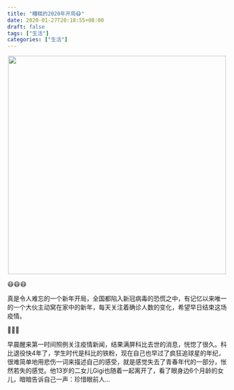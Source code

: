 ```yaml
---
title: "糟糕的2020年开局😷"
date: 2020-01-27T20:18:55+08:00
draft: false
tags: ["生活"]
categories: ["生活"]
---
```

<div align=center><img width=500 height=500 src="https://jiangbao-1258001083.cos.ap-shanghai.myqcloud.com/HupuBBS_200127070037-1242822577.png" /></div>

😷😷😷

真是令人难忘的一个新年开局，全国都陷入新冠病毒的恐慌之中，有记忆以来唯一的一个大伙主动窝在家中的新年，每天关注着确诊人数的变化，希望早日结束这场疫情。

🏀🏀🏀

早晨醒来第一时间照例关注疫情新闻，结果满屏科比去世的消息，恍惚了很久。科比退役快4年了，学生时代是科比的铁粉，现在自己也早过了疯狂追球星的年纪，很难简单地用悲伤一词来描述自己的感受，就是感觉失去了青春年代的一部分，怅然若失的感觉。他13岁的二女儿Gigi也随着一起离开了，看了眼身边6个月龄的女儿，暗暗告诉自己一声：珍惜眼前人...

